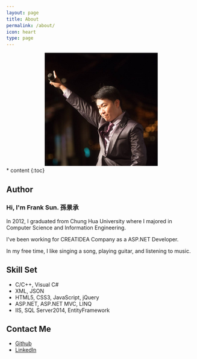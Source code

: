 ```yaml
---
layout: page
title: About
permalink: /about/
icon: heart
type: page
---
```

<div align="center">
    <img src="\images\about\ProfilePicture.jpg" title="Frank Sun 孫景承" alt="Frank Sun 孫景承" height="300">
</div>
* content
{:toc}

## **Author**
<h3>Hi, I'm Frank Sun. 孫景承</h3>
In 2012, I graduated from Chung Hua University where I majored in Computer Science and Information Engineering.

I've been working for CREATIDEA Company as a ASP.NET Developer.

In my free time, I like singing a song, playing guitar, and listening to music.

## **Skill Set**

* C/C++, Visual C#
* XML, JSON
* HTML5, CSS3, JavaScript, jQuery
* ASP.NET, ASP.NET MVC, LINQ
* IIS, SQL Server2014, EntityFramework

## **Contact Me**

* [Github](https://github.com/frank198978104)
* [LinkedIn](https://www.linkedin.com/in/frank-sun-ab2472139/)